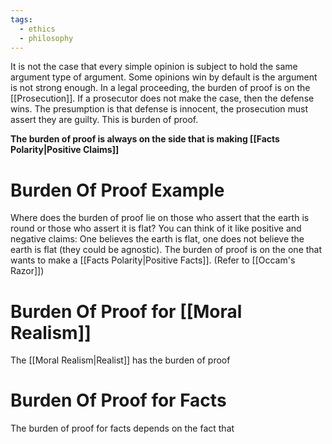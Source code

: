 ```yaml
---
tags:
  - ethics
  - philosophy
---
```

It is not the case that every simple opinion is subject to hold the same argument type of argument. Some opinions win by default is the argument is not strong enough.
In a legal proceeding, the burden of proof is on the [[Prosecution]].
If a prosecutor does not make the case, then the defense wins.
The presumption is that defense is innocent, the prosecution must assert they are guilty. This is burden of proof.

**The burden of proof is always on the side that is making [[Facts Polarity|Positive Claims]]**
# Burden Of Proof Example
Where does the burden of proof lie on those who assert that the earth is round or those who assert it is flat?
You can think of it like positive and negative claims: One believes the earth is flat, one does not believe the earth is flat (they could be agnostic). The burden of proof is on the one that wants to make a [[Facts Polarity|Positive Facts]]. (Refer to [[Occam's Razor]])

# Burden Of Proof for [[Moral Realism]]
The [[Moral Realism|Realist]] has the burden of proof
# Burden Of Proof for Facts
The burden of proof for facts depends on the fact that 